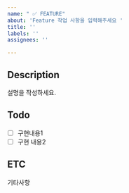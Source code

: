 ```yaml
---
name: " ✅ FEATURE"
about: 'Feature 작업 사항을 입력해주세요 '
title: ''
labels: ''
assignees: ''

---
```


## Description

설명을 작성하세요.

## Todo

- [ ] 구현내용1
- [ ] 구현 내용2

## ETC

기타사항
